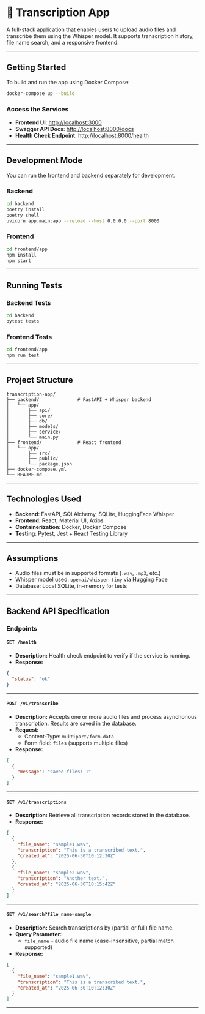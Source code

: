 # 📝 Transcription App

A full-stack application that enables users to upload audio files and transcribe them using the Whisper model. It supports transcription history, file name search, and a responsive frontend.

---

## Getting Started

To build and run the app using Docker Compose:

```bash
docker-compose up --build
```

### Access the Services

- **Frontend UI**: [http://localhost:3000](http://localhost:3000)  
- **Swagger API Docs**: [http://localhost:8000/docs](http://localhost:8000/docs)  
- **Health Check Endpoint**: [http://localhost:8000/health](http://localhost:8000/health)

---

## Development Mode

You can run the frontend and backend separately for development.

### Backend

```bash
cd backend
poetry install
poetry shell
uvicorn app.main:app --reload --host 0.0.0.0 --port 8000
```

### Frontend

```bash
cd frontend/app
npm install
npm start
```

---

## Running Tests

### Backend Tests

```bash
cd backend
pytest tests
```

### Frontend Tests

```bash
cd frontend/app
npm run test
```

---

## Project Structure

```
transcription-app/
├── backend/              # FastAPI + Whisper backend
│   └── app/
│       ├── api/
│       ├── core/
│       ├── db/
│       ├── models/
│       ├── service/
│       └── main.py
├── frontend/             # React frontend
│   └── app/
│       ├── src/
│       ├── public/
│       └── package.json
├── docker-compose.yml
└── README.md
```

---

## Technologies Used

- **Backend**: FastAPI, SQLAlchemy, SQLite, HuggingFace Whisper
- **Frontend**: React, Material UI, Axios
- **Containerization**: Docker, Docker Compose
- **Testing**: Pytest, Jest + React Testing Library

---

## Assumptions

- Audio files must be in supported formats (`.wav`, `.mp3`, etc.)
- Whisper model used: `openai/whisper-tiny` via Hugging Face
- Database: Local SQLite, in-memory for tests

---

## Backend API Specification

### Endpoints

#### `GET /health`

- **Description:** Health check endpoint to verify if the service is running.
- **Response:**
```json
{
  "status": "ok"
}
```

---

#### `POST /v1/transcribe`

- **Description:** Accepts one or more audio files and process asynchonous transcription. Results are saved in the database.
- **Request:**
  - Content-Type: `multipart/form-data`
  - Form field: `files` (supports multiple files)
- **Response:**
```json
[
  {
    "message": "saved files: 1"
  }
]
```

---

#### `GET /v1/transcriptions`

- **Description:** Retrieve all transcription records stored in the database.
- **Response:**
```json
[
  {
    "file_name": "sample1.wav",
    "transcription": "This is a transcribed text.",
    "created_at": "2025-06-30T10:12:30Z"
  },
  {
    "file_name": "sample2.wav",
    "transcription": "Another text.",
    "created_at": "2025-06-30T10:15:42Z"
  }
]
```

---

#### `GET /v1/search?file_name=sample`

- **Description:** Search transcriptions by (partial or full) file name.
- **Query Parameter:**
  - `file_name` – audio file name (case-insensitive, partial match supported)
- **Response:**
```json
[
  {
    "file_name": "sample1.wav",
    "transcription": "This is a transcribed text.",
    "created_at": "2025-06-30T10:12:30Z"
  }
]
```

---